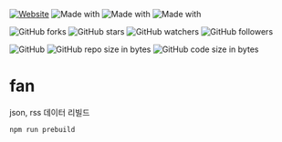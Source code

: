 [![Website](https://img.shields.io/website-up-down-green-red/http/shields.io.svg?label=elky-essay)](https://elky84.github.io)
![Made with](https://img.shields.io/badge/made%20with-React-brightgreen.svg)
![Made with](https://img.shields.io/badge/made%20with-JavaScript-blue.svg)
![Made with](https://img.shields.io/badge/made%20with-TypeScript-red.svg)

![GitHub forks](https://img.shields.io/github/forks/elky84/fan.svg?style=social&label=Fork)
![GitHub stars](https://img.shields.io/github/stars/elky84/fan.svg?style=social&label=Stars)
![GitHub watchers](https://img.shields.io/github/watchers/elky84/fan.svg?style=social&label=Watch)
![GitHub followers](https://img.shields.io/github/followers/elky84.svg?style=social&label=Follow)

![GitHub](https://img.shields.io/github/license/mashape/apistatus.svg)
![GitHub repo size in bytes](https://img.shields.io/github/repo-size/elky84/fan.svg)
![GitHub code size in bytes](https://img.shields.io/github/languages/code-size/elky84/fan.svg)

# fan

json, rss 데이터 리빌드

```
npm run prebuild
```